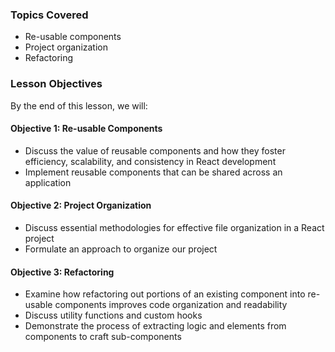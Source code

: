 <!-- h1, h2 already used by CTD Learns -->
### Topics Covered

- Re-usable components
- Project organization
- Refactoring

### Lesson Objectives

By the end of this lesson, we will:

#### Objective 1: Re-usable Components

- Discuss the value of reusable components and how they foster efficiency, scalability, and consistency in React development
- Implement reusable components that can be shared across an application

#### Objective 2: Project Organization

- Discuss essential methodologies for effective file organization in a React project
- Formulate an approach to organize our project

#### Objective 3: Refactoring

- Examine how refactoring out portions of an existing component into re-usable components improves code organization and readability
- Discuss utility functions and custom hooks
- Demonstrate the process of extracting logic and elements from components to craft sub-components
